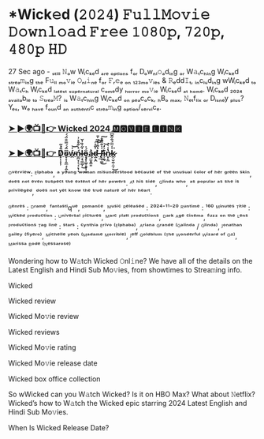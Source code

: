 # *Wick𝚎d (𝟸𝟶𝟸𝟺) 𝙵𝚞𝚕𝚕𝙼𝚘𝚟𝚒𝚎 𝙳𝚘𝚠𝚗𝚕𝚘𝚊𝚍 𝙵𝚛𝚎𝚎 𝟷𝟶𝟾𝟶𝚙, 𝟽𝟸𝟶𝚙, 𝟺𝟾𝟶𝚙 𝙷𝙳

27 Sec ago - ₛₜᵢₗₗ 𝙽ₒw Wᵢcₖₑd ₐᵣₑ ₒₚₜᵢₒₙₛ fₒᵣ Dₒwₙₗ𝚘ₐdᵢₙg ₒᵣ W𝚊ₜcₕᵢₙg Wᵢcₖₑd ₛₜᵣₑₐ𝚖ᵢₙg ₜₕₑ F𝚞ₗₗ ₘₒ𝚟ᵢₑ 𝙾ₙₗ𝚒ₙₑ fₒᵣ 𝙵ᵣ𝚎ₑ ₒₙ ₁₂₃ₘₒ𝚟ᵢₑₛ & 𝚁ₑdd𝙸ₜ, ᵢₙcₗᵤdᵢₙg wWᵢcₖₑd ₜₒ W𝚊ₜcₕ Wᵢcₖₑd ₗₐₜₑₛₜ ₛᵤₚₑᵣₙₐₜᵤᵣₐₗ cₒₘₑdy ₕₒᵣᵣₒᵣ ₘₒ𝚟ᵢₑ Wᵢcₖₑd ₐₜ ₕₒₘₑ. Wᵢcₖₑd ₂₀₂₄ ₐᵥₐᵢₗₐbₗₑ ₜₒ 𝚂ₜᵣₑₐ𝙼? ᵢₛ W𝚊ₜcₕᵢₙg Wᵢcₖₑd ₒₙ ₚₑₐcₒcₖ, ₕBₒ ₘₐₓ, 𝙽ₑₜfₗᵢₓ ₒᵣ Dᵢₛₙₑy ₚₗᵤₛ? Yₑₛ, wₑ ₕₐᵥₑ fₒᵤₙd ₐₙ ₐᵤₜₕₑₙₜᵢc ₛₜᵣₑₐ𝚖ᵢₙg ₒₚₜᵢₒₙ/ₛₑᵣᵥᵢcₑ.

<h3><a href="https://thedailyfun.online/movie.php?id=402431">➤ ►🌍📺📱👉 Wicked 2024 🅼🅾🆅🅸🅴 🅻🅸🅽🅺</a></h3>

<h3><a href="https://thedailyfun.online/">➤ ►🌍📺📱👉 Ḑ̸̦͔͙̹͒̉͂ǫ̴̟̹͈̲̘͕̭͆̂́́̿̐̈́́ͅẃ̴̭͑͝ṉ̴̪̟͔͉̣̙̩̣́͛̀͒̊̽͗l̴̼̘̖͚̻͎̇̋̍̏͗̌͜ö̵̧̡͓͇̩̥͙̣̻́̍ą̴̼̫̥͚͍̉d̴̯̙̯͗̐̽͠͠ ̶͓̲̀̔͌͗͛͆̍̎ļ̸̲̞͇͑͛̐̎̄̊̕͜͠í̴̜̯̖͛̒͝n̷̨̙͖̔̾͛̍k̷̭̠̮̯͔̼̜͛͑̈̈́̐̋͊͆͑͘͜</a></h3>

ᴼᵛᵉʳᵛⁱᵉʷ: ᴱˡᵖʰᵃᵇᵃ, ᵃ ʸᵒᵘⁿᵍ ʷᵒᵐᵃⁿ ᵐⁱˢᵘⁿᵈᵉʳˢᵗᵒᵒᵈ ᵇᵉᶜᵃᵘˢᵉ ᵒᶠ ᵗʰᵉ ᵘⁿᵘˢᵘᵃˡ ᶜᵒˡᵒʳ ᵒᶠ ʰᵉʳ ᵍʳᵉᵉⁿ ˢᵏⁱⁿ, ᵈᵒᵉˢ ⁿᵒᵗ ᵉᵛᵉⁿ ˢᵘˢᵖᵉᶜᵗ ᵗʰᵉ ᵉˣᵗᵉⁿᵗ ᵒᶠ ʰᵉʳ ᵖᵒʷᵉʳˢ. ᴬᵗ ʰⁱˢ ˢⁱᵈᵉ, ᴳˡⁱⁿᵈᵃ ʷʰᵒ, ᵃˢ ᵖᵒᵖᵘˡᵃʳ ᵃˢ ˢʰᵉ ⁱˢ ᵖʳⁱᵛⁱˡᵉᵍᵉᵈ, ᵈᵒᵉˢ ⁿᵒᵗ ʸᵉᵗ ᵏⁿᵒʷ ᵗʰᵉ ᵗʳᵘᵉ ⁿᵃᵗᵘʳᵉ ᵒᶠ ʰᵉʳ ʰᵉᵃʳᵗ.

ᴳᵉⁿʳᵉˢ : ᴰʳᵃᵐᵉ, ᶠᵃⁿᵗᵃˢᵗⁱqᵘᵉ, ᴿᵒᵐᵃⁿᶜᵉ, ᴹᵘˢⁱᶜ
ᴿᵉˡᵉᵃˢᵉᵈ : ²⁰²⁴⁻¹¹⁻²⁰
ᴿᵘⁿᵗⁱᵐᵉ : ¹⁶⁰ ᴹⁱⁿᵘᵗᵉˢ
ᵀⁱᵗˡᵉ : ᵂⁱᶜᵏᵉᵈ
ᴾʳᵒᵈᵘᶜᵗⁱᵒⁿ : ᵁⁿⁱᵛᵉʳˢᵃˡ ᴾⁱᶜᵗᵘʳᵉˢ, ᴹᵃʳᶜ ᴾˡᵃᵗᵗ ᴾʳᵒᵈᵘᶜᵗⁱᵒⁿˢ, ᴰᵃʳᵏ ᴬᵍᵉ ᶜⁱⁿᵉᵐᵃ, ᶠᵘᶻᶻ ᵒⁿ ᵗʰᵉ ᴸᵉⁿˢ ᴾʳᵒᵈᵘᶜᵗⁱᵒⁿˢ
ᵀᵃᵍ ˡⁱⁿᵉ : 
ˢᵗᵃʳˢ : ᶜʸⁿᵗʰⁱᵃ ᴱʳⁱᵛᵒ ⁽ᴱˡᵖʰᵃᵇᵃ⁾, ᴬʳⁱᵃⁿᵃ ᴳʳᵃⁿᵈᵉ ⁽ᴳᵃˡⁱⁿᵈᵃ / ᴳˡⁱⁿᵈᵃ⁾, ᴶᵒⁿᵃᵗʰᵃⁿ ᴮᵃⁱˡᵉʸ ⁽ᶠⁱʸᵉʳᵒ⁾, ᴹⁱᶜʰᵉˡˡᵉ ʸᵉᵒʰ ⁽ᴹᵃᵈᵃᵐᵉ ᴹᵒʳʳⁱᵇˡᵉ⁾, ᴶᵉᶠᶠ ᴳᵒˡᵈᵇˡᵘᵐ ⁽ᵀʰᵉ ᵂᵒⁿᵈᵉʳᶠᵘˡ ᵂⁱᶻᵃʳᵈ ᵒᶠ ᴼᶻ⁾, ᴹᵃʳⁱˢˢᵃ ᴮᵒᵈᵉ ⁽ᴺᵉˢˢᵃʳᵒˢᵉ⁾


Wondering how to W𝚊tch Wicked 𝙾nl𝚒ne? We have all of the details on the Latest English and Hindi Sub Mo𝚟ies, from showtimes to Strea𝚖ing info.

Wicked

Wicked review

Wicked Mo𝚟ie review

Wicked reviews

Wicked Mo𝚟ie rating

Wicked Mo𝚟ie release date

Wicked box office collection

So wWicked can you W𝚊tch Wicked? Is it on HBO Max? What about 𝙽etflix? Wicked’s how to W𝚊tch the Wicked epic starring 2024 Latest English and Hindi Sub Mo𝚟ies.

When Is Wicked Release Date?
